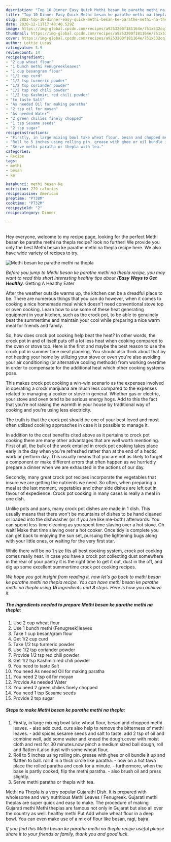 ```yaml
---
description: "Top 10 Dinner Easy Quick Methi besan ke parathe methi na thepla"
title: "Top 10 Dinner Easy Quick Methi besan ke parathe methi na thepla"
slug: 2882-top-10-dinner-easy-quick-methi-besan-ke-parathe-methi-na-thepla
date: 2020-12-11T17:48:40.529Z
image: https://img-global.cpcdn.com/recipes/a9253200f181164e/751x532cq70/methi-besan-ke-parathe-methi-na-thepla-recipe-main-photo.jpg
thumbnail: https://img-global.cpcdn.com/recipes/a9253200f181164e/751x532cq70/methi-besan-ke-parathe-methi-na-thepla-recipe-main-photo.jpg
cover: https://img-global.cpcdn.com/recipes/a9253200f181164e/751x532cq70/methi-besan-ke-parathe-methi-na-thepla-recipe-main-photo.jpg
author: Lottie Lucas
ratingvalue: 3.9
reviewcount: 14
recipeingredient:
- "2 cup wheat flour"
- "1 bunch methi Fenugreekleaves"
- "1 cup besangram flour"
- "1/2 cup curd"
- "1/2 tsp turmeric powder"
- "1/2 tsp coriander powder"
- "1/2 tsp red chili powder"
- "1/2 tsp Kashmiri red chili powder"
- "to taste Salt"
- "As needed Oil for making paratha"
- "2 tsp oil for moyan"
- "As needed Water"
- "2 green chilies finely chopped"
- "1 tsp Sesame seeds"
- "2 tsp sugar"
recipeinstructions:
- "Firstly, in large mixing bowl take wheat flour, besan and chopped methi leaves. also add curd. curs also help to remove the bitterness of methi leaves.  add spices,sesame seeds and salt to taste. add 2 tsp of oil and combine well, add some water and knead the dough.cover with moist cloth and rest for 30 minutes.now pinch a medium sized ball dough, roll and flatten it.also dust with some wheat flour,"
- "Roll to 5 inches using rolling pin. grease with ghee or oil bundle it up and flatten to ball. roll it in a thick circle like paratha. now on a hot tawa place the rolled paratha and cook for a minute. furthermore, when the base is partly cooked, flip the methi paratha. also brush oil and press slightly."
- "Serve methi paratha or thepla with tea."
categories:
- Recipe
tags:
- methi
- besan
- ke

katakunci: methi besan ke 
nutrition: 279 calories
recipecuisine: American
preptime: "PT38M"
cooktime: "PT32M"
recipeyield: "2"
recipecategory: Dinner

---
```

<br>
Hey everyone, welcome to my recipe page, looking for the perfect Methi besan ke parathe methi na thepla recipe? look no further! We provide you only the best Methi besan ke parathe methi na thepla recipe here. We also have wide variety of recipes to try.
<br>


![Methi besan ke parathe methi na thepla](https://img-global.cpcdn.com/recipes/a9253200f181164e/751x532cq70/methi-besan-ke-parathe-methi-na-thepla-recipe-main-photo.jpg)

<i>Before you jump to Methi besan ke parathe methi na thepla recipe, you may want to read this short interesting healthy tips about {<strong>Easy Ways to Get Healthy</strong>.</i>
Getting A Healthy Eater


After the weather outside warms up, the kitchen can be a dreadful place to be. There are numerous things that you can do however, when it comes to cooking a nice homemade meal which doesn't need conventional stove top or oven cooking. Learn how to use some of these heat generating equipment in your kitchen, such as the crock pot, to be able to genuinely beat the summertime and maintain your cool while preparing a nice warm meal for friends and family.

So, how does crock pot cooking help beat the heat? In other words, the crock pot in and of itself puts off a lot less heat when cooking compared to the oven or stove top. Here is the first and maybe the best reason to use the crock pot in summer time meal planning. You should also think about that by not heating your home by utilizing your stove or oven you're also avoiding your air conditioning (or alternative cooling methods) from working overtime in order to compensate for the additional heat which other cooking systems pose.

This makes crock pot cooking a win-win scenario as the expenses involved in operating a crock marijuana are much less compared to the expenses related to managing a cooker or stove in general. Whether gas or electric, your stove and oven tend to be serious energy hogs. Add to this the fact that you're not raising the warmth in your house by traditional way of cooking and you're using less electricity.

 The truth is that the crock pot should be one of your best loved and most often utilized cooking approaches in case it is possible to manage it.  



In addition to the cost benefits cited above as it pertains to crock pot cooking there are many other advantages that are well worth mentioning. First of all, the bulk of the work entailed in crock pot cooking takes place early in the day when you're refreshed rather than at the end of a hectic work or perform day. This usually means that you are not as likely to forget a component or make different errors that often happen as we hurriedly prepare a dinner when we are exhausted in the actions of our day.

Secondly, many great crock pot recipes incorporate the vegetables that insure we are getting the nutrients we need. So often, when preparing a meal at the last moment, vegetables and other side dishes are left out in favour of expedience. Crock pot cooking in many cases is really a meal in one dish.

 Unlike pots and pans, many crock pot dishes are made in 1 dish. This usually means that there won't be mountains of dishes to be hand cleaned or loaded into the dishwasher (or if you are like me-both) afterwards. You can spend less time cleaning as you spent time slaving over a hot stove. Oh wait! Make that time slaving over a hot cooker. Once tidy is complete you can get back to enjoying the sun set, pursuing the lightening bugs along with your little ones, or waiting for the very first star.

While there will be no 1 size fits all best cooking system, crock pot cooking comes really near. In case you have a crock pot collecting dust somewhere in the rear of your pantry it is the right time to get it out, dust in the off, and dig up some excellent summertime crock pot cooking recipes.


<i>We hope you got insight from reading it, now let's go back to methi besan ke parathe methi na thepla recipe. You can have methi besan ke parathe methi na thepla using <strong>15</strong> ingredients and <strong>3</strong> steps. Here is how you achieve it.
</i>

##### The ingredients needed to prepare Methi besan ke parathe methi na thepla:

1. Use 2 cup wheat flour
1. Use 1 bunch methi (Fenugreek)leaves
1. Take 1 cup besan/gram flour
1. Get 1/2 cup curd
1. Take 1/2 tsp turmeric powder
1. Use 1/2 tsp coriander powder
1. Provide 1/2 tsp red chili powder
1. Get 1/2 tsp Kashmiri red chili powder
1. You need to taste Salt
1. You need As needed Oil for making paratha
1. You need 2 tsp oil for moyan
1. Provide As needed Water
1. You need 2 green chilies finely chopped
1. You need 1 tsp Sesame seeds
1. Provide 2 tsp sugar


##### Steps to make Methi besan ke parathe methi na thepla:

1. Firstly, in large mixing bowl take wheat flour, besan and chopped methi leaves. - also add curd. curs also help to remove the bitterness of methi leaves. -  add spices,sesame seeds and salt to taste. add 2 tsp of oil and combine well, add some water and knead the dough.cover with moist cloth and rest for 30 minutes.now pinch a medium sized ball dough, roll and flatten it.also dust with some wheat flour,
1. Roll to 5 inches using rolling pin. grease with ghee or oil bundle it up and flatten to ball. roll it in a thick circle like paratha. - now on a hot tawa place the rolled paratha and cook for a minute. - furthermore, when the base is partly cooked, flip the methi paratha. - also brush oil and press slightly.
1. Serve methi paratha or thepla with tea.


Methi na Thepla is a very popular Gujarathi Dish. It is prepared with wholesome and very nutritious Methi Leaves / Fenugreek. Gujarati methi theplas are super quick and easy to make. The procedure of making Gujarati methi Methi theplas are famous not only in Gujarat but also all over the country as well. healthy methi Put Add whole wheat flour in a deep bowl. You can even make use of a mix of flour like besan, ragi, bajra. 

<i>If you find this Methi besan ke parathe methi na thepla recipe useful please share it to your friends or family, thank you and good luck.</i>
